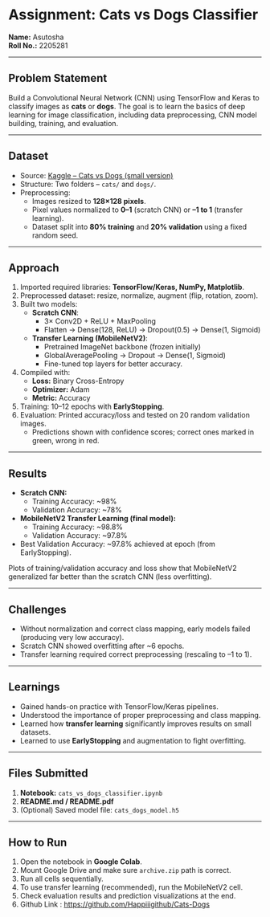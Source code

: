 # Assignment: Cats vs Dogs Classifier  
**Name:** Asutosha  
**Roll No.:** 2205281 

---

## Problem Statement
Build a Convolutional Neural Network (CNN) using TensorFlow and Keras to classify images as **cats** or **dogs**. The goal is to learn the basics of deep learning for image classification, including data preprocessing, CNN model building, training, and evaluation.

---

## Dataset
- Source: [Kaggle – Cats vs Dogs (small version)](https://www.kaggle.com/datasets/tongpython/cat-and-dog)  
- Structure: Two folders – `cats/` and `dogs/`.  
- Preprocessing:
  - Images resized to **128×128 pixels**.
  - Pixel values normalized to **0–1** (scratch CNN) or **–1 to 1** (transfer learning).
  - Dataset split into **80% training** and **20% validation** using a fixed random seed.

---

## Approach
1. Imported required libraries: **TensorFlow/Keras, NumPy, Matplotlib**.  
2. Preprocessed dataset: resize, normalize, augment (flip, rotation, zoom).  
3. Built two models:  
   - **Scratch CNN**:  
     - 3× Conv2D + ReLU + MaxPooling  
     - Flatten → Dense(128, ReLU) → Dropout(0.5) → Dense(1, Sigmoid)  
   - **Transfer Learning (MobileNetV2)**:  
     - Pretrained ImageNet backbone (frozen initially)  
     - GlobalAveragePooling → Dropout → Dense(1, Sigmoid)  
     - Fine-tuned top layers for better accuracy.  
4. Compiled with:  
   - **Loss:** Binary Cross-Entropy  
   - **Optimizer:** Adam  
   - **Metric:** Accuracy  
5. Training: 10–12 epochs with **EarlyStopping**.  
6. Evaluation: Printed accuracy/loss and tested on 20 random validation images.  
   - Predictions shown with confidence scores; correct ones marked in green, wrong in red.

---

## Results
- **Scratch CNN:**  
  - Training Accuracy: ~98%  
  - Validation Accuracy: ~78%  
- **MobileNetV2 Transfer Learning (final model):**  
  - Training Accuracy: ~98.8%  
  - Validation Accuracy: ~97.8%  
- Best Validation Accuracy: ~97.8% achieved at epoch (from EarlyStopping).  

Plots of training/validation accuracy and loss show that MobileNetV2 generalized far better than the scratch CNN (less overfitting).

---

## Challenges
- Without normalization and correct class mapping, early models failed (producing very low accuracy).  
- Scratch CNN showed overfitting after ~6 epochs.  
- Transfer learning required correct preprocessing (rescaling to –1 to 1).  

---

## Learnings
- Gained hands-on practice with TensorFlow/Keras pipelines.  
- Understood the importance of proper preprocessing and class mapping.  
- Learned how **transfer learning** significantly improves results on small datasets.  
- Learned to use **EarlyStopping** and augmentation to fight overfitting.  

---

## Files Submitted
1. **Notebook:** `cats_vs_dogs_classifier.ipynb`  
2. **README.md / README.pdf**  
3. (Optional) Saved model file: `cats_dogs_model.h5`

---

## How to Run
1. Open the notebook in **Google Colab**.  
2. Mount Google Drive and make sure `archive.zip` path is correct.  
3. Run all cells sequentially.  
4. To use transfer learning (recommended), run the MobileNetV2 cell.  
5. Check evaluation results and prediction visualizations at the end.
6. Github Link : https://github.com/Happiiigithub/Cats-Dogs
